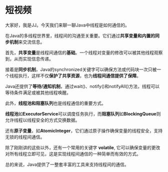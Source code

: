 # 短视频

大家好，我是JJ。今天我们来聊一聊Java中线程是如何通信的。



在Java的多线程世界里，线程间的沟通至关重要。它们通过**共享变量和内置的同步机制**来交流信息。



首先，**共享变量**是线程间通信的**基础**。一个线程对变量的修改可以被其他线程观察到，从而实现信息传递。



接着是**同步机制**，Java的synchronized关键字可以确保方法或代码块一次只被一个线程执行，这样不仅**保护了共享资源**，也为**线程间通信提供了保障**。



Java还提供了**等待/通知机制**，通过wait()、notify()和notifyAll()方法，线程可以等待条件满足或被其他线程唤醒。



此外，**线程池和阻塞队列**也是线程通信的重要方式。



**线程池**如**ExecutorService**可以调度任务执行，而**阻塞队列**如**BlockingQueue**则允许线程以线程安全的方式交换数据。



还有**原子变量**，如**AtomicInteger**，它们通过原子操作确保变量的线程安全，支持无锁的线程间通信。



除了刚刚讲的这些以外，还有一个常用的关键字 **volatile**, 它可以确保变量的更改对所有线程立即可见，这是实现线程间通信的一种简单而有效的方式。



总的来说，Java提供了一整套丰富的工具来支持线程间的通信。

